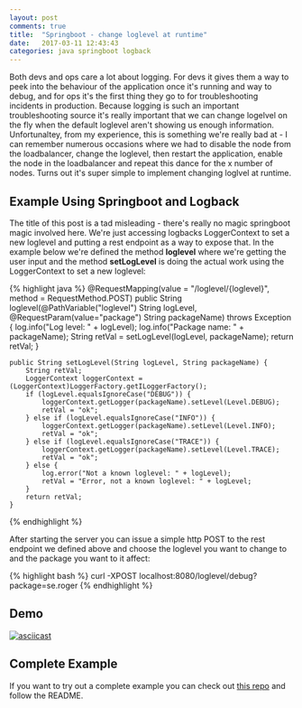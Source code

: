 ```yaml
---
layout: post
comments: true
title:  "Springboot - change loglevel at runtime"
date:   2017-03-11 12:43:43
categories: java springboot logback
---
```


Both devs and ops care a lot about logging. For devs it gives them a way to peek into the behaviour of the application once it's running and way to debug, and for ops it's the first thing they go to for troubleshooting incidents in production. Because logging is such an important troubleshooting source it's really important that we can change logelvel on the fly when the default loglevel aren't showing us enough information. Unfortunaltey, from my experience, this is something we're really bad at - I can remember numerous occasions where we had to disable the node from the loadbalancer, change the loglevel, then restart the application, enable the node in the loadbalancer and repeat this dance for the x number of nodes. Turns out it's super simple to implement changing loglvel at runtime.

<!-- more -->

## Example Using Springboot and Logback
The title of this post is a tad misleading - there's really no magic springboot magic involved here. We're just accessing logbacks LoggerContext to set a new loglevel and putting a rest endpoint as a way to expose that. In the example below we're defined the method **loglevel** where we're getting the user input and the method **setLogLevel** is doing the actual work using the LoggerContext to set a new loglevel:

{% highlight java %}
    @RequestMapping(value = "/loglevel/{loglevel}", method = RequestMethod.POST)
    public String loglevel(@PathVariable("loglevel") String logLevel, @RequestParam(value="package") String packageName) throws Exception {
        log.info("Log level: " + logLevel);
        log.info("Package name: " + packageName);
        String retVal = setLogLevel(logLevel, packageName);
        return retVal;
    }

    public String setLogLevel(String logLevel, String packageName) {
        String retVal;
        LoggerContext loggerContext = (LoggerContext)LoggerFactory.getILoggerFactory();
        if (logLevel.equalsIgnoreCase("DEBUG")) {
            loggerContext.getLogger(packageName).setLevel(Level.DEBUG);
            retVal = "ok";
        } else if (logLevel.equalsIgnoreCase("INFO")) {
            loggerContext.getLogger(packageName).setLevel(Level.INFO);
            retVal = "ok";
        } else if (logLevel.equalsIgnoreCase("TRACE")) {
            loggerContext.getLogger(packageName).setLevel(Level.TRACE);
            retVal = "ok";
        } else {
            log.error("Not a known loglevel: " + logLevel);
            retVal = "Error, not a known loglevel: " + logLevel;
        }
        return retVal;
    }
{% endhighlight %}

After starting the server you can issue a simple http POST to the rest endpoint we defined above and choose the loglevel you want to change to and the package you want to it affect:

{% highlight bash %}
curl -XPOST localhost:8080/loglevel/debug?package=se.roger
{% endhighlight %}


## Demo
[![asciicast](https://asciinema.org/a/60g6smj2c330fvg4j0a848zmd.png)](https://asciinema.org/a/60g6smj2c330fvg4j0a848zmd)


## Complete Example
If you want to try out a complete example you can check out [this repo](https://github.com/rogerwelin/springboot-change-loglevel-runtime) and follow the README.
